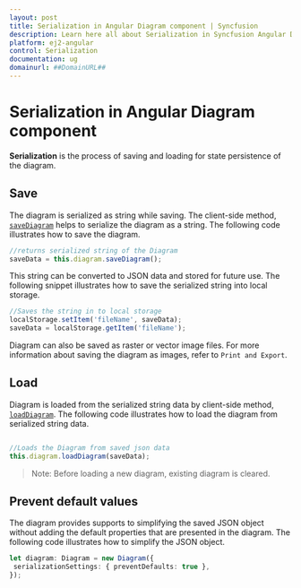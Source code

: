 ```yaml
---
layout: post
title: Serialization in Angular Diagram component | Syncfusion
description: Learn here all about Serialization in Syncfusion Angular Diagram component of Syncfusion Essential JS 2 and more.
platform: ej2-angular
control: Serialization 
documentation: ug
domainurl: ##DomainURL##
---
```


# Serialization in Angular Diagram component

**Serialization** is the process of saving and loading for state persistence of the diagram.

## Save

The diagram is serialized as string while saving. The client-side method, [`saveDiagram`](https://ej2.syncfusion.com/angular/documentation/api/diagram#saveDiagram) helps to serialize the diagram as a string. The following code illustrates how to save the diagram.

```typescript
//returns serialized string of the Diagram
saveData = this.diagram.saveDiagram();

```

This string can be converted to JSON data and stored for future use. The following snippet illustrates how to save the serialized string into local storage.

```typescript
//Saves the string in to local storage
localStorage.setItem('fileName', saveData);
saveData = localStorage.getItem('fileName');

```

Diagram can also be saved as raster or vector image files. For more information about saving the diagram as images, refer to `Print and Export`.

## Load

Diagram is loaded from the serialized string data by client-side method, [`loadDiagram`](https://ej2.syncfusion.com/angular/documentation/api/diagram#loadDiagram).
The following code illustrates how to load the diagram from serialized string data.

```typescript

//Loads the Diagram from saved json data
this.diagram.loadDiagram(saveData);

```

>Note: Before loading a new diagram, existing diagram is cleared.

## Prevent default values

The diagram provides supports to simplifying the saved JSON object without adding the default properties that are presented in the diagram.
The following code illustrates how to simplify the JSON object.

```typescript
let diagram: Diagram = new Diagram({
 serializationSettings: { preventDefaults: true },
});

```